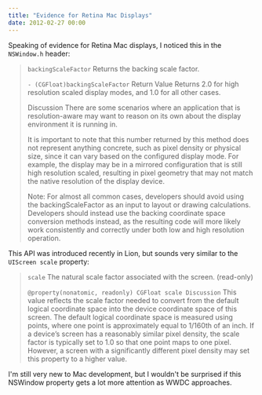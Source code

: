 ```yaml
---
title: "Evidence for Retina Mac Displays"
date: 2012-02-27 00:00
---
```


<import><p>Speaking of evidence for Retina Mac displays, I noticed this in the <code>NSWindow.h</code> header:<!--more-->
</p>
<blockquote>
<code>backingScaleFactor</code>
Returns the backing scale factor.
<p><code>- (CGFloat)backingScaleFactor</code>
Return Value
Returns 2.0 for high resolution scaled display modes, and 1.0 for all other cases.</p>
<p>Discussion
There are some scenarios where an application that is resolution-aware may want to reason on its own about the display environment it is running in.</p>
<p>It is important to note that this number returned by this method does not represent anything concrete, such as pixel density or physical size, since it can vary based on the configured display mode. For example, the display may be in a mirrored configuration that is still high resolution scaled, resulting in pixel geometry that may not match the native resolution of the display device.</p>
<p>Note: For almost all common cases, developers should avoid using the backingScaleFactor as an input to layout or drawing calculations. Developers should instead use the backing coordinate space conversion methods instead, as the resulting code will more likely work consistently and correctly under both low and high resolution operation.</p>
</blockquote>
<p>This API was introduced recently in Lion, but sounds very similar to the <code>UIScreen scale</code> property:</p>
<blockquote>
<p><code>scale</code>
The natural scale factor associated with the screen. (read-only)</p>
<p><code>@property(nonatomic, readonly) CGFloat scale Discussion</code>
This value reflects the scale factor needed to convert from the default logical coordinate space into the device coordinate space of this screen. The default logical coordinate space is measured using points, where one point is approximately equal to 1/160th of an inch. If a device’s screen has a reasonably similar pixel density, the scale factor is typically set to 1.0 so that one point maps to one pixel. However, a screen with a significantly different pixel density may set this property to a higher value.</p>
</blockquote>
<p>I'm still very new to Mac development, but I wouldn't be surprised if this NSWindow property gets a lot more attention as WWDC approaches.</p></import>

<!-- more -->

